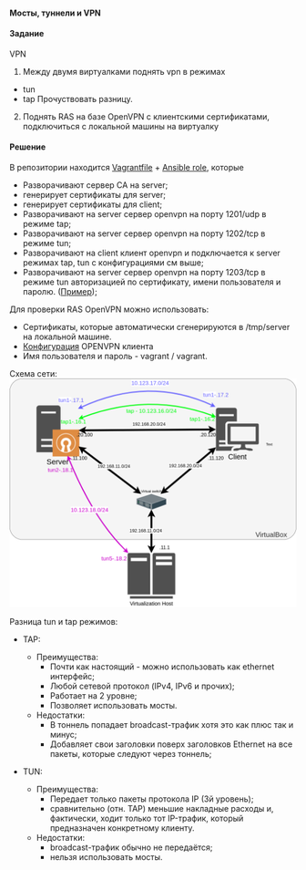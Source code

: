 #### Мосты, туннели и VPN

#### Задание

VPN
1. Между двумя виртуалками поднять vpn в режимах
- tun
- tap
Прочуствовать разницу.

2. Поднять RAS на базе OpenVPN с клиентскими сертификатами, подключиться с локальной машины на виртуалку

#### Решение

В репозитории находится [Vagrantfile](Vagrangfile) + [Ansible role](ansible), которые
  - Разворачивают сервер CA на server;
  - генерирует сертификаты для server;
  - генерирует сертификаты для client;
  - Разворачивают на server сервер openvpn на порту 1201/udp в режиме tap;
  - Разворачивают на server сервер openvpn на порту 1202/tcp в режиме tun;
  - Разворачивают на client клиент openvpn и подключается к server режимах tap, tun с конфигурациями см выше;
  - Разворачивают на server сервер openvpn на порту 1203/tcp в режиме tun авторизацией по сертификату, имени пользователя и паролю. ([Пример](images/ras.png));

Для проверки RAS OpenVPN можно использовать:
  - Cертификаты, которые автоматически сгенерируются в /tmp/server на локальной машине.
  - [Конфигурация](OVPN-client-config/VPN-connect.ovpn) OPENVPN клиента
  - Имя пользователя и пароль - vagrant / vagrant.

Схема сети:
![](images/lesson23-schema.png)

Разница tun и tap режимов:

- TAP:
  - Преимущества:
    - Почти как настоящий - можно использовать как ethernet интерфейс;
    - Любой сетевой протокол (IPv4, IPv6 и прочих);
    - Работает на 2 уровне;
    - Позволяет использовать мосты.
  - Недостатки:
    - В тоннель попадает broadcast-трафик хотя это как плюс так и минус;
    - Добавляет свои заголовки поверх заголовков Ethernet на все пакеты, которые следуют через тоннель;

- TUN:
  - Преимущества:
    - Передает только пакеты протокола IP (3й уровень);
    - сравнительно (отн. TAP) меньшие накладные расходы и, фактически, ходит только тот IP-трафик, который предназначен конкретному клиенту.
  - Недостатки:
    - broadcast-трафик обычно не передаётся;
    - нельзя использовать мосты.
